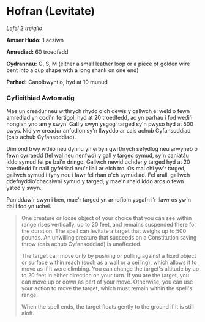 # Hofran (Levitate)

*Lefel 2 treiglio*

**Amser Hudo:** 1 acsiwn

**Amrediad:** 60 troedfedd

**Cydrannau:** G, S, M (either a small leather loop or a piece of golden wire bent into a cup shape with a long shank on one end)

**Parhad:** Canolbwyntio, hyd at 10  munud

### Cyfieithiad Awtomatig

Mae un creadur neu wrthrych rhydd o'ch dewis y gallwch ei weld o fewn amrediad yn codi'n fertigol, hyd at 20 troedfedd, ac yn parhau i fod wedi'i hongian yno am y swyn. Gall y swyn ysgogi targed sy'n pwyso hyd at 500 pwys. Nid yw creadur anfodlon sy'n llwyddo ar cais achub Cyfansoddiad (cais achub Cyfansoddiad).

Dim ond trwy wthio neu dynnu yn erbyn gwrthrych sefydlog neu arwyneb o fewn cyrraedd (fel wal neu nenfwd) y gall y targed symud, sy'n caniatáu iddo symud fel pe bai'n dringo. Gallwch newid uchder y targed hyd at 20 troedfedd i'r naill gyfeiriad neu'r llall ar eich tro. Os mai chi yw'r targed, gallwch symud i fyny neu i lawr fel rhan o'ch symudiad. Fel arall, gallwch ddefnyddio'chacsiwni symud y targed, y mae'n rhaid iddo aros o fewn ystod y swyn.

Pan ddaw'r swyn i ben, mae'r targed yn arnofio'n ysgafn i'r llawr os yw'n dal i fod yn uchel.

>  One creature or loose object of your choice that you can see within range rises vertically, up to 20 feet, and remains suspended there for the duration. The spell can levitate a target that weighs up to 500 pounds. An unwilling creature that succeeds on a Constitution saving throw (cais achub Cyfansoddiad) is unaffected.
>  
>  The target can move only by pushing or pulling against a fixed object or surface within reach (such as a wall or a ceiling), which allows it to move as if it were climbing. You can change the target's altitude by up to 20 feet in either direction on your turn. If you are the target, you can move up or down as part of your move. Otherwise, you can use your action to move the target, which must remain within the spell's range.
>  
>  When the spell ends, the target floats gently to the ground if it is still aloft.